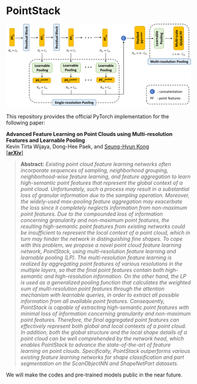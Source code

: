 # PointStack

<p align = 'center'>
<img src="./docs/overview.png" alt="overview" width="640"/>
</p>

This repository provides the official PyTorch implementation for the following paper:

**Advanced Feature Learning on Point Clouds using Multi-resolution Features and Learnable Pooling**<br>
Kevin Tirta Wijaya, Dong-Hee Paek, and [Seung-Hyun Kong](http://ave.kaist.ac.kr/)<br>
[\[**arXiv**\]](https://arxiv.org/abs/2205.09962)
> **Abstract:** *Existing point cloud feature learning networks often incorporate sequences of sampling, neighborhood grouping, neighborhood-wise feature learning, and feature aggregation to learn high-semantic point features that represent the global context of a point cloud.
Unfortunately, such a process may result in a substantial loss of granular information due to the sampling operation.
Moreover, the widely-used max-pooling feature aggregation may exacerbate the loss since it completely neglects information from non-maximum point features.
Due to the compounded loss of information concerning granularity and non-maximum point features, the resulting high-semantic point features from existing networks could be insufficient to represent the local context of a point cloud, which in turn may hinder the network in distinguishing fine shapes.
To cope with this problem, we propose a novel point cloud feature learning network, PointStack, using multi-resolution feature learning and learnable pooling (LP).
The multi-resolution feature learning is realized by aggregating point features of various resolutions in the multiple layers, so that the final point features contain both high-semantic and high-resolution information.
On the other hand, the LP is used as a generalized pooling function that calculates the weighted sum of multi-resolution point features through the attention mechanism with learnable queries, in order to extract all possible information from all available point features.
Consequently, PointStack is capable of extracting high-semantic point features with minimal loss of information concerning granularity and non-maximum point features.
Therefore, the final aggregated point features can effectively represent both global and local contexts of a point cloud.
In addition, both the global structure and the local shape details of a point cloud can be well comprehended by the network head, which enables PointStack to advance the state-of-the-art of feature learning on point clouds.
Specifically, PointStack outperforms various existing feature learning networks for shape classification and part segmentation on the ScanObjectNN and ShapeNetPart datasets.*

We will make the codes and pre-trained models public in the near future.
